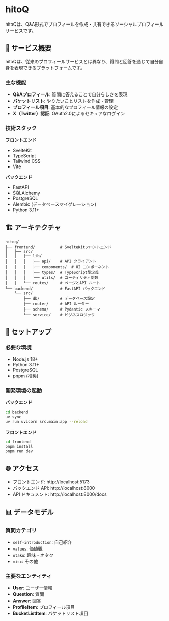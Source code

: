 # hitoQ

hitoQは、Q&A形式でプロフィールを作成・共有できるソーシャルプロフィールサービスです。

## 🚀 サービス概要

hitoQは、従来のプロフィールサービスとは異なり、質問と回答を通じて自分自身を表現できるプラットフォームです。

### 主な機能

- **Q&Aプロフィール**: 質問に答えることで自分らしさを表現
- **バケットリスト**: やりたいことリストを作成・管理
- **プロフィール項目**: 基本的なプロフィール情報の設定
- **X（Twitter）認証**: OAuth2.0によるセキュアなログイン

### 技術スタック

**フロントエンド**

- SvelteKit
- TypeScript
- Tailwind CSS
- Vite

**バックエンド**

- FastAPI
- SQLAlchemy
- PostgreSQL
- Alembic (データベースマイグレーション)
- Python 3.11+

## 🏗️ アーキテクチャ

```
hitoq/
├── frontend/           # SvelteKitフロントエンド
│   ├── src/
│   │   ├── lib/
│   │   │   ├── api/    # API クライアント
│   │   │   ├── components/  # UI コンポーネント
│   │   │   ├── types/  # TypeScript型定義
│   │   │   └── utils/  # ユーティリティ関数
│   │   └── routes/     # ページとAPI ルート
└── backend/            # FastAPI バックエンド
    └── src/
        ├── db/         # データベース設定
        ├── router/     # API ルーター
        ├── schema/     # Pydantic スキーマ
        └── service/    # ビジネスロジック
```

## 🔧 セットアップ

### 必要な環境

- Node.js 18+
- Python 3.11+
- PostgreSQL
- pnpm (推奨)

### 開発環境の起動

**バックエンド**

```bash
cd backend
uv sync
uv run uvicorn src.main:app --reload
```

**フロントエンド**

```bash
cd frontend
pnpm install
pnpm run dev
```

## 🌐 アクセス

- フロントエンド: http://localhost:5173
- バックエンド API: http://localhost:8000
- API ドキュメント: http://localhost:8000/docs

## 📊 データモデル

### 質問カテゴリ

- `self-introduction`: 自己紹介
- `values`: 価値観
- `otaku`: 趣味・オタク
- `misc`: その他

### 主要なエンティティ

- **User**: ユーザー情報
- **Question**: 質問
- **Answer**: 回答
- **ProfileItem**: プロフィール項目
- **BucketListItem**: バケットリスト項目

